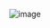 ![image](https://github.com/rafikcls12/safety-helm/assets/106144467/38fcb3e0-1d46-438f-96e0-1807ba24cf93)

